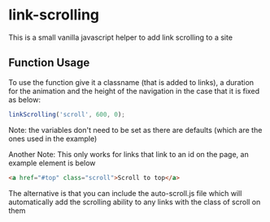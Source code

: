 # link-scrolling
This is a small vanilla javascript helper to add link scrolling to a site


## Function Usage
To use the function give it a classname (that is added to links), a duration for the animation and the height of the navigation in the case that it is fixed as below:

```javascript
linkScrolling('scroll', 600, 0);
```

Note: the variables don't need to be set as there are defaults (which are the ones used in the example)

Another Note: This only works for links that link to an id on the page, an example element is below

```html
<a href="#top" class="scroll">Scroll to top</a>
```

The alternative is that you can include the auto-scroll.js file which will automatically add the scrolling ability to any links with the class of scroll on them
